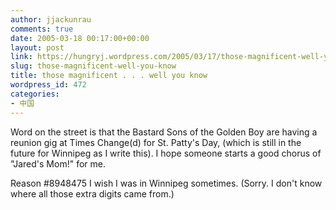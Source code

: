 ```yaml
---
author: jjackunrau
comments: true
date: 2005-03-18 00:17:00+00:00
layout: post
link: https://hungryj.wordpress.com/2005/03/17/those-magnificent-well-you-know/
slug: those-magnificent-well-you-know
title: those magnificent . . . well you know
wordpress_id: 472
categories:
- 中国
---
```


Word on the street is that the Bastard Sons of the Golden Boy are having a reunion gig at Times Change(d) for St. Patty's Day, (which is still in the future for Winnipeg as I write this).  I hope someone starts a good chorus of "Jared's Mom!" for me.  
  
Reason #8948475 I wish I was in Winnipeg sometimes.  (Sorry.  I don't know where all those extra digits came from.)
